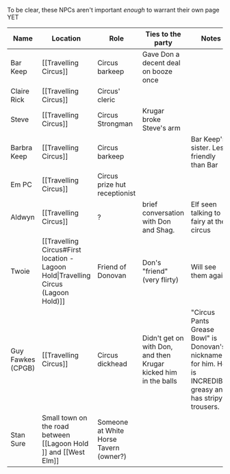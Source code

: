 To be clear, these NPCs aren't important *enough* to warrant their own page YET

| Name              | Location                                                                            | Role                                   | Ties to the party                                               | Notes                                                                                                      |
| ----------------- | ----------------------------------------------------------------------------------- | -------------------------------------- | --------------------------------------------------------------- | ---------------------------------------------------------------------------------------------------------- |
| Bar Keep          | [[Travelling Circus]]                                                               | Circus barkeep                         | Gave Don a decent deal on booze once                            |                                                                                                            |
| Claire Rick       | [[Travelling Circus]]                                                               | Circus' cleric                         |                                                                 |                                                                                                            |
| Steve             | [[Travelling Circus]]                                                               | Circus Strongman                       | Krugar broke Steve's arm                                        |                                                                                                            |
| Barbra Keep       | [[Travelling Circus]]                                                               | Circus barkeep                         |                                                                 | Bar Keep's sister. Less friendly than Bar                                                                  |
| Em PC             | [[Travelling Circus]]                                                               | Circus prize hut receptionist          |                                                                 |                                                                                                            |
| Aldwyn            | [[Travelling Circus]]                                                               | ?                                      | brief conversation with Don and Shag.                           | Elf seen talking to fairy at the circus                                                                    |
| Twoie             | [[Travelling Circus#First location - Lagoon Hold\|Travelling Circus (Lagoon Hold)]] | Friend of Donovan                      | Don's "friend" (very flirty)                                    | Will see them again.                                                                                       |
| Guy Fawkes (CPGB) | [[Travelling Circus]]                                                               | Circus dickhead                        | Didn't get on with Don, and then Krugar kicked him in the balls | "Circus Pants Grease Bowl" is Donovan's nickname for him. He is INCREDIBLY greasy and has stripy trousers. |
| Stan Sure         | Small town on the road between [[Lagoon Hold ]] and [[West Elm]]                    | Someone at White Horse Tavern (owner?) |                                                                 |                                                                                                            |
